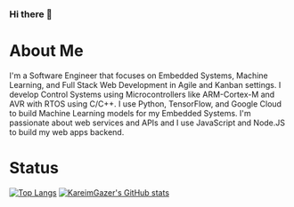 ### Hi there 👋

<!--
**KareimGazer/KareimGazer** is a ✨ _special_ ✨ repository because its `README.md` (this file) appears on your GitHub profile.

Here are some ideas to get you started:

- 🔭 I’m currently working on ...
- 🌱 I’m currently learning ...
- 👯 I’m looking to collaborate on ...
- 🤔 I’m looking for help with ...
- 💬 Ask me about ...
- 📫 How to reach me: ...
- 😄 Pronouns: ...
- ⚡ Fun fact: ...
-->

# About Me
I'm a Software Engineer that focuses on Embedded Systems, Machine Learning, and Full Stack Web Development in Agile and Kanban settings. I develop Control Systems using Microcontrollers like ARM-Cortex-M and AVR with RTOS using C/C++. I use Python, TensorFlow, and Google Cloud to build Machine Learning models for my Embedded Systems. I'm passionate about web services and APIs and I use JavaScript and Node.JS to build my web apps backend.

# Status
[![Top Langs](https://github-readme-stats.vercel.app/api/top-langs/?username=KareimGazer)](https://github.com/KareimGazer/github-readme-stats)
[![KareimGazer's GitHub stats](https://github-readme-stats.vercel.app/api?username=KareimGazer&show_icons=true&theme=radical)](https://github.com/KareimGazer/github-readme-stats)

